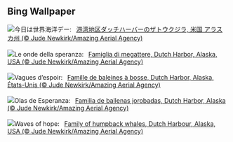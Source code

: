 ## Bing Wallpaper
![](https://www.bing.com/th?id=OHR.HumpbackFamily_JA-JP3134637599_UHD.jpg&w=1000)今日は世界海洋デー:&nbsp;&ensp;[港湾地区ダッチハーバーのザトウクジラ, 米国 アラスカ州 (© Jude Newkirk/Amazing Aerial Agency)](https://www.bing.com/th?id=OHR.HumpbackFamily_JA-JP3134637599_UHD.jpg)
<br><br/>
![](https://www.bing.com/th?id=OHR.HumpbackFamily_IT-IT4429880425_UHD.jpg&w=1000)Le onde della speranza:&nbsp;&ensp;[Famiglia di megattere, Dutch Harbor, Alaska, USA (© Jude Newkirk/Amazing Aerial Agency)](https://www.bing.com/th?id=OHR.HumpbackFamily_IT-IT4429880425_UHD.jpg)
<br><br/>
![](https://www.bing.com/th?id=OHR.HumpbackFamily_FR-FR3059562315_UHD.jpg&w=1000)Vagues d’espoir:&nbsp;&ensp;[Famille de baleines à bosse, Dutch Harbor, Alaska, États-Unis (© Jude Newkirk/Amazing Aerial Agency)](https://www.bing.com/th?id=OHR.HumpbackFamily_FR-FR3059562315_UHD.jpg)
<br><br/>
![](https://www.bing.com/th?id=OHR.HumpbackFamily_ES-ES5806856103_UHD.jpg&w=1000)Olas de Esperanza:&nbsp;&ensp;[Familia de ballenas jorobadas, Dutch Harbor, Alaska (© Jude Newkirk/Amazing Aerial Agency)](https://www.bing.com/th?id=OHR.HumpbackFamily_ES-ES5806856103_UHD.jpg)
<br><br/>
![](https://www.bing.com/th?id=OHR.HumpbackFamily_EN-GB1225853084_UHD.jpg&w=1000)Waves of hope:&nbsp;&ensp;[Family of humpback whales, Dutch Harbour, Alaska, USA (© Jude Newkirk/Amazing Aerial Agency)](https://www.bing.com/th?id=OHR.HumpbackFamily_EN-GB1225853084_UHD.jpg)
<br><br/>
